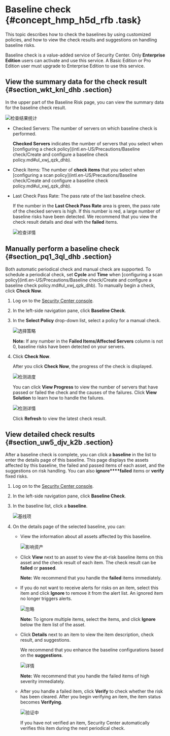 # Baseline check {#concept_hmp_h5d_rfb .task}

This topic describes how to check the baselines by using customized policies, and how to view the check results and suggestions on handling baseline risks.

Baseline check is a value-added service of Security Center. Only **Enterprise Edition** users can activate and use this service. A Basic Edition or Pro Edition user must upgrade to Enterprise Edition to use this service.

## View the summary data for the check result {#section_wkt_knl_dhb .section}

In the upper part of the Baseline Risk page, you can view the summary data for the baseline check result.

![检查结果统计](http://static-aliyun-doc.oss-cn-hangzhou.aliyuncs.com/assets/img/41682/156887816421603_en-US.png)

-   Checked Servers: The number of servers on which baseline check is performed.

    **Checked Servers** indicates the number of servers that you select when [configuring a check policy](intl.en-US/Precautions/Baseline check/Create and configure a baseline check policy.md#ul_xwj_qzk_dhb).

-   Check Items: The number of **check items** that you select when [configuring a scan policy](intl.en-US/Precautions/Baseline check/Create and configure a baseline check policy.md#ul_xwj_qzk_dhb).
-   Last Check Pass Rate: The pass rate of the last baseline check.

    If the number in the **Last Check Pass Rate** area is green, the pass rate of the checked servers is high. If this number is red, a large number of baseline risks have been detected. We recommend that you view the check result details and deal with the **failed** items.

    ![检查详情](http://static-aliyun-doc.oss-cn-hangzhou.aliyuncs.com/assets/img/41682/156887816441096_en-US.png)


## Manually perform a baseline check {#section_pq1_3ql_dhb .section}

Both automatic periodical check and manual check are supported. To schedule a periodical check, set **Cycle** and **Time** when [configuring a scan policy](intl.en-US/Precautions/Baseline check/Create and configure a baseline check policy.md#ul_xwj_qzk_dhb). To manually begin a check, click **Check Now**.

1.  Log on to the [Security Center console](https://yundun.console.aliyun.com/?p=sas).
2.  In the left-side navigation pane, click **Baseline Check**.
3.  In the **Select Policy** drop-down list, select a policy for a manual check.

    ![选择策略](http://static-aliyun-doc.oss-cn-hangzhou.aliyuncs.com/assets/img/41682/156887816441095_en-US.png)

    **Note:** If any number in the **Failed Items/Affected Servers** column is not 0, baseline risks have been detected on your servers.

4.  Click **Check Now**.

    After you click **Check Now**, the progress of the check is displayed.

    ![检测进度](http://static-aliyun-doc.oss-cn-hangzhou.aliyuncs.com/assets/img/41682/156887816441093_en-US.png)

    You can click **View Progress** to view the number of servers that have passed or failed the check and the causes of the failures. Click **View Solution** to learn how to handle the failures.

    ![检测详情](http://static-aliyun-doc.oss-cn-hangzhou.aliyuncs.com/assets/img/41682/156887816441094_en-US.png)

    Click **Refresh** to view the latest check result.


## View detailed check results {#section_uw5_djv_k2b .section}

After a baseline check is complete, you can click a **baseline** in the list to enter the details page of this baseline. This page displays the assets affected by this baseline, the failed and passed items of each asset, and the suggestions on risk handling. You can also **ignore****failed** items or **verify** fixed risks.

1.  Log on to the [Security Center console](https://yundun.console.aliyun.com/?p=sas).
2.  In the left-side navigation pane, click **Baseline Check**.
3.  In the baseline list, click a **baseline**.

    ![基线项](http://static-aliyun-doc.oss-cn-hangzhou.aliyuncs.com/assets/img/41682/156887816541097_en-US.png)

4.  On the details page of the selected baseline, you can:
    -   View the information about all assets affected by this baseline.

        ![影响资产](http://static-aliyun-doc.oss-cn-hangzhou.aliyuncs.com/assets/img/41682/156887816541098_en-US.png)

    -   Click **View** next to an asset to view the at-risk baseline items on this asset and the check result of each item. The check result can be **failed** or **passed**.

        **Note:** We recommend that you handle the **failed** items immediately.

    -   If you do not want to receive alerts for risks on an item, select this item and click **Ignore** to remove it from the alert list. An ignored item no longer triggers alerts.

        ![忽略](http://static-aliyun-doc.oss-cn-hangzhou.aliyuncs.com/assets/img/41682/156887816541100_en-US.png)

        **Note:** To ignore multiple items, select the items, and click **Ignore** below the item list of the asset.

    -   Click **Details** next to an item to view the item description, check result, and suggestions.

        We recommend that you enhance the baseline configurations based on the **suggestions**.

        ![详情](http://static-aliyun-doc.oss-cn-hangzhou.aliyuncs.com/assets/img/41682/156887816541101_en-US.png)

        **Note:** We recommend that you handle the failed items of high severity immediately.

    -   After you handle a failed item, click **Verify** to check whether the risk has been cleared. After you begin verifying an item, the item status becomes **Verifying**.

        ![验证中](http://static-aliyun-doc.oss-cn-hangzhou.aliyuncs.com/assets/img/41682/156887816541102_en-US.png)

        If you have not verified an item, Security Center automatically verifies this item during the next periodical check.


